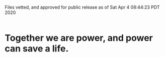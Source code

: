 Files vetted, and approved for public release as of Sat Apr  4 08:44:23 PDT 2020<br><br><h1>Together we are power, and power can save a life.</h1>
